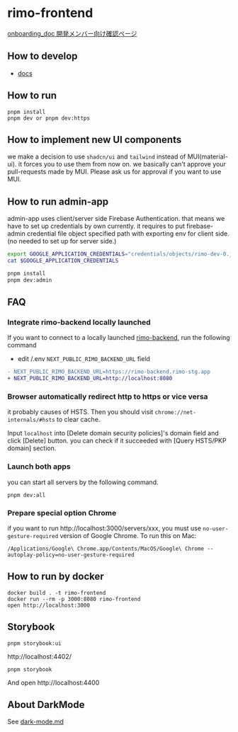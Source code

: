 # rimo-frontend

[onboarding_doc 開発メンバー向け確認ページ](./docs/onboarding/rimo_developer_onboarding.md)

## How to develop

- [docs](docs/)

## How to run

```
pnpm install
pnpm dev or pnpm dev:https
```

## How to implement new UI components

we make a decision to use `shadcn/ui` and `tailwind` instead of MUI(material-ui). it forces you to use them from now on. we basically can't approve your pull-requests made by MUI. Please ask us for approval if you want to use MUI.

## How to run admin-app

admin-app uses client/server side Firebase Authentication. that means we have to set up credentials by own currently.
it requires to put firebase-admin credential file object specified path with exporting env for client side. (no needed to set up for server side.)

```bash
export GOOGLE_APPLICATION_CREDENTIALS="credentials/objects/rimo-dev-0.json"
cat $GOOGLE_APPLICATION_CREDENTIALS
```

```bash
pnpm install
pnpm dev:admin
```

## FAQ

### Integrate rimo-backend locally launched

If you want to connect to a locally launched [rimo-backend](https://github.com/rimoapp/rimo-backend), run the following command

- edit <root>/.env `NEXT_PUBLIC_RIMO_BACKEND_URL` field

```diff
- NEXT_PUBLIC_RIMO_BACKEND_URL=https://rimo-backend.rimo-stg.app
+ NEXT_PUBLIC_RIMO_BACKEND_URL=http://localhost:8080
```

### Browser automatically redirect http to https or vice versa

it probably causes of HSTS. Then you should visit `chrome://net-internals/#hsts` to clear cache.

Input `localhost` into [Delete domain security policies]'s domain field and click [Delete] button. you can check if it succeeded with [Query HSTS/PKP domain] section.

### Launch both apps

you can start all servers by the following command.

```
pnpm dev:all
```

### Prepare special option Chrome

if you want to run http://localhost:3000/servers/xxx, you must use `no-user-gesture-required` version of Google Chrome.
To run this on Mac:

```
/Applications/Google\ Chrome.app/Contents/MacOS/Google\ Chrome --autoplay-policy=no-user-gesture-required
```

## How to run by docker

```
docker build . -t rimo-frontend
docker run --rm -p 3000:8080 rimo-frontend
open http://localhost:3000
```

## Storybook
```
pnpm storybook:ui
```
http://localhost:4402/


```
pnpm storybook
```

And open http://localhost:4400

## About DarkMode
See [dark-mode.md](docs/dark-mode.md)

